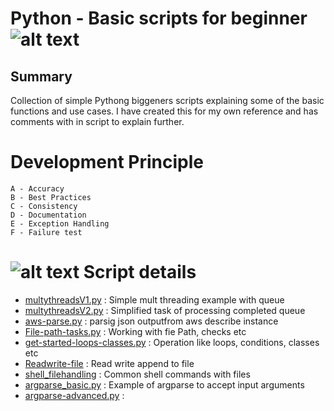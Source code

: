 # Python - Basic scripts for beginner ![alt text](https://vettom.github.io/images/RobinR100px.png "Denny Vettom Logo")

## Summary

  Collection of simple Pythong biggeners scripts explaining some of the basic functions and use cases. I have created this for my own reference and has comments with in script to explain further.

# Development Principle
```
A - Accuracy 
B - Best Practices
C - Consistency 
D - Documentation
E - Exception Handling
F - Failure test
```

# ![alt text](https://vettom.github.io/images/dv-tec-logo-round2cm.png "Denny Vettom  Tech Logo") Script details 

- [multythreadsV1.py](https://github.com/vettom/PythonBasics/blob/master/multythreadsV1.py)  : Simple mult threading example with queue
- [multythreadsV2.py](https://github.com/vettom/PythonBasics/blob/master/multythreadsV2.py)  : Simplified task of processing completed queue
- [aws-parse.py](https://github.com/vettom/PythonBasics/blob/master/aws-parse.py)          : parsig json outputfrom aws describe instance
- [File-path-tasks.py](https://github.com/vettom/PythonBasics/blob/master/File-path-tasks.py) : Working with fie Path, checks etc
- [get-started-loops-classes.py](https://github.com/vettom/PythonBasics/blob/master/get-started-loops-classes.py) : Operation like loops, conditions, classes etc
- [Readwrite-file](https://github.com/vettom/PythonBasics/blob/master/readwrite-file.py)     : Read write append to file
- [shell_filehandling](https://github.com/vettom/PythonBasics/blob/master/shell_filehandling.py) : Common shell commands with files
- [argparse_basic.py](https://github.com/vettom/PythonBasics/blob/master/argpase_basic.py)    : Example of argparse to accept input arguments
- [argparse-advanced.py](https://github.com/vettom/PythonBasics/blob/master/argpase_advanced.py) : 

